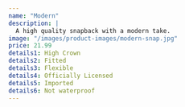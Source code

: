 ```yaml
---
name: "Modern"
description: |
  A high quality snapback with a modern take.
image: "/images/product-images/modern-snap.jpg"
price: 21.99
details1: High Crown
details2: Fitted
details3: Flexible
details4: Officially Licensed
details5: Imported
details6: Not waterproof
---
```


